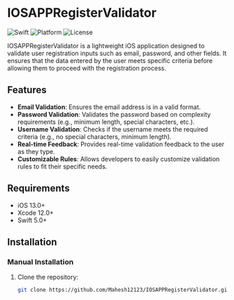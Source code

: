 # IOSAPPRegisterValidator

![Swift](https://img.shields.io/badge/Swift-5.0-orange.svg)
![Platform](https://img.shields.io/badge/Platform-iOS-blue.svg)
![License](https://img.shields.io/badge/License-MIT-lightgrey.svg)

IOSAPPRegisterValidator is a lightweight iOS application designed to validate user registration inputs such as email, password, and other fields. It ensures that the data entered by the user meets specific criteria before allowing them to proceed with the registration process.

## Features

- **Email Validation**: Ensures the email address is in a valid format.
- **Password Validation**: Validates the password based on complexity requirements (e.g., minimum length, special characters, etc.).
- **Username Validation**: Checks if the username meets the required criteria (e.g., no special characters, minimum length).
- **Real-time Feedback**: Provides real-time validation feedback to the user as they type.
- **Customizable Rules**: Allows developers to easily customize validation rules to fit their specific needs.

## Requirements

- iOS 13.0+
- Xcode 12.0+
- Swift 5.0+

## Installation

### Manual Installation

1. Clone the repository:
   ```bash
   git clone https://github.com/Mahesh12123/IOSAPPRegisterValidator.git
  
